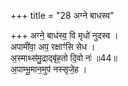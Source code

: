 +++
title = "28 अग्ने बाधस्व"

+++
अग्ने॒ बाध॑स्व॒ वि मृधो॑ नुदस्व ।  
अपामी॑वा॒ अप॒ रक्षाꣳ॑सि सेध ।  
अ॒स्माथ्स॑मु॒द्राद्बृ॑ह॒तो दि॒वो नः॑ ॥44॥  
अ॒पाम्भू॒मान॒मुप॑ नस्सृजे॒ह ।  
